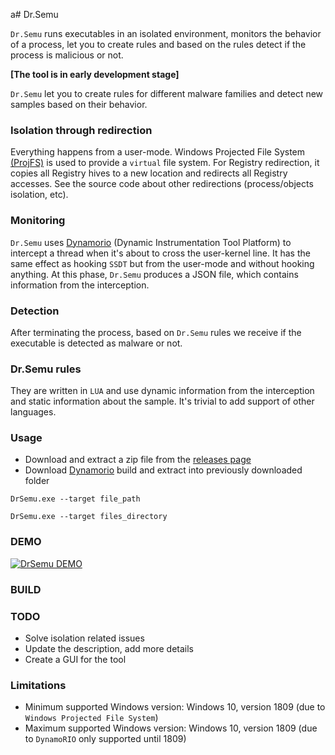 a# Dr.Semu

`Dr.Semu` runs executables in an isolated environment, monitors the behavior of a process, let you to create rules and based on the rules detect if the process is malicious or not.

**[The tool is in early development stage]**

`Dr.Semu` let you to create rules for different malware families and detect new samples based on their behavior.


### Isolation through redirection

Everything happens from a user-mode. Windows Projected File System [(ProjFS)](https://docs.microsoft.com/en-us/windows/win32/projfs/projected-file-system) is used to provide a `virtual` file system. For Registry redirection, it copies all Registry hives to a new location and redirects all Registry accesses.
See the source code about other redirections (process/objects isolation, etc).

### Monitoring

`Dr.Semu` uses [Dynamorio](https://github.com/DynamoRIO/dynamorio) (Dynamic Instrumentation Tool Platform) to intercept a thread when it's about to cross the user-kernel line. It has the same effect as hooking `SSDT` but from the user-mode and without hooking anything.
At this phase, `Dr.Semu` produces a JSON file, which contains information from the interception.

### Detection

After terminating the process, based on `Dr.Semu` rules we receive if the executable is detected as malware or not.

### Dr.Semu rules

<script src="https://gist.github.com/secrary/e16daf698d466136229dc417d7dbcfa3.js"></script>

They are written in `LUA` and use dynamic information from the interception and static information about the sample. It's trivial to add support of other languages.

### Usage

- Download and extract a zip file from the [releases page](https://github.com/secrary/DrSemu/releases)
- Download [Dynamorio](https://github.com/DynamoRIO/dynamorio) build and extract into previously downloaded folder

`DrSemu.exe --target file_path`

`DrSemu.exe --target files_directory`

### DEMO

[![DrSemu DEMO](https://user-images.githubusercontent.com/16405698/63061859-36a43f00-bee6-11e9-8b51-f053dfe2ec54.PNG)](https://www.youtube.com/watch?v=Ylfv8EFffoY "DrSemu Detection - DEMO")

### BUILD


### TODO

- Solve isolation related issues
- Update the description, add more details
- Create a GUI for the tool

### Limitations

- Minimum supported Windows version: Windows 10, version 1809 (due to `Windows Projected File System`)
- Maximum supported Windows version: Windows 10, version 1809 (due to `DynamoRIO` only supported until 1809)

